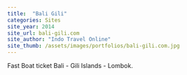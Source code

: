```yaml
---
title:  "Bali Gili"
categories: Sites
site_year: 2014
site_url: bali-gili.com
site_author: "Indo Travel Online"
site_thumb: /assets/images/portfolios/bali-gili.com.jpg
---
```


Fast Boat ticket Bali - Gili Islands - Lombok.